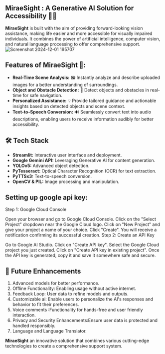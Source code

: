 ## **MiraeSight : A Generative AI Solution for Accessibility 🧑‍🦯**


**MiraeSight** is built with the aim of providing forward-looking vision assistance, making life easier and more accessible for visually impaired individuals. It combines the power of artificial intelligence, computer vision, and natural language processing to offer comprehensive support.
![Screenshot 2024-12-01 195707](https://github.com/user-attachments/assets/dcd4db06-f1f6-4382-947a-77eb5a450566)

## **Features of MiraeSight 🌟:** ##
- **Real-Time Scene Analysis:** 🖼️ Instantly analyze and describe uploaded images for a better understanding of surroundings.
- **Object and Obstacle Detection:** 🚧 Detect objects and obstacles in real-time for safe navigation.
- **Personalized Assistance:** 💡 Provide tailored guidance and actionable insights based on detected objects and scene context.
- **Text-to-Speech Conversion:** 🔊 Seamlessly convert text into audio descriptions, enabling users to receive information audibly for better accessibility.

## **🛠️ Tech Stack** ##
- **Streamlit:** Interactive user interface and deployment.
- **Google Gemini API:** Leveraging Generative AI for content generation.
- **YOLOv5:** Advanced object detection.
- **PyTesseract:** Optical Character Recognition (OCR) for text extraction.
- **PyTTSx3:** Text-to-speech conversion.
- **OpenCV & PIL:** Image processing and manipulation.


## Setting up google api key: ##
Step 1: Google Cloud Console

Open your browser and go to Google Cloud Console.
Click on the "Select Project" dropdown near the Google Cloud logo.
Click on "New Project" and give your project a name of your choice.
Click "Create". You will receive a notification confirming its successful creation.
Step 2: Create an API Key

Go to Google AI Studio.
Click on "Create API key".
Select the Google Cloud project you just created.
Click on "Create API key in existing project".
Once the API key is generated, copy it and save it somewhere safe and secure.

## 🎯 Future Enhancements

1. Advanced models for better performance.
2. Offline Functionality: Enabling usage without active internet.
3. Feedback Loop: User data to refine models and outputs.
4. Customizable ai: Enable users to personalize the AI's responses and behavior to fit
their preferences.
5. Voice comments :Functionality for hands-free and user friendly interaction.
6. Privacy and Security Enhancements:Ensure user data is protected and handled
responsibly.
7. Language and Language Translator.

**MiraeSight** an innovative solution that combines various cutting-edge technologies to create a comprehensive support system.
